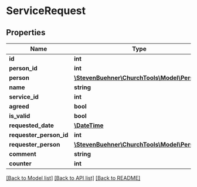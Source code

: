 # ServiceRequest

## Properties
Name | Type | Description | Notes
------------ | ------------- | ------------- | -------------
**id** | **int** |  | [optional] 
**person_id** | **int** |  | [optional] 
**person** | [**\StevenBuehner\ChurchTools\Model\Person1**](Person1.md) |  | [optional] 
**name** | **string** |  | [optional] 
**service_id** | **int** |  | [optional] 
**agreed** | **bool** |  | [optional] 
**is_valid** | **bool** |  | [optional] 
**requested_date** | [**\DateTime**](\DateTime.md) |  | [optional] 
**requester_person_id** | **int** |  | [optional] 
**requester_person** | [**\StevenBuehner\ChurchTools\Model\Person1**](Person1.md) |  | [optional] 
**comment** | **string** |  | [optional] 
**counter** | **int** |  | [optional] 

[[Back to Model list]](../../README.md#documentation-for-models) [[Back to API list]](../../README.md#documentation-for-api-endpoints) [[Back to README]](../../README.md)

